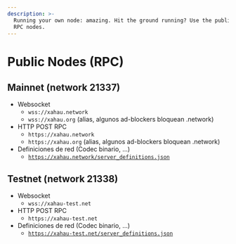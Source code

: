 ```yaml
---
description: >-
  Running your own node: amazing. Hit the ground running? Use the public Xahau
  RPC nodes.
---
```


# Public Nodes (RPC)

## Mainnet (network 21337)

* Websocket
  * `wss://xahau.network`
  * `wss://xahau.org` (alias, algunos ad-blockers bloquean .network)
* HTTP POST RPC
  * `https://xahau.network`
  * `https://xahau.org` (alias, algunos ad-blockers bloquean .network)
* Definiciones de red (Codec binario, ...)
  * [`https://xahau.network/server_definitions.json`](https://xahau.network/server\_definitions.json)

## Testnet (network 21338)

* Websocket
  * `wss://xahau-test.net`
* HTTP POST RPC
  * `https://xahau-test.net`
* Definiciones de red (Codec binario, ...)
  * [`https://xahau-test.net/server_definitions.json`](https://xahau-test.net/server\_definitions.json)
